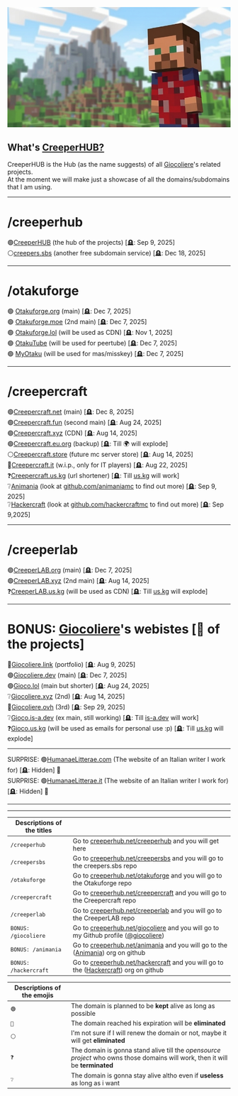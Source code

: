  ![Welcome to CreeperHUB](https://raw.githubusercontent.com/creeperhub/.github/refs/heads/main/profile/thumb-1.jpeg)
## What's [CreeperHUB?](https://creeperhub.net) 

CreeperHUB is the Hub (as the name suggests) of all [Giocoliere](https://github.com/giocoliere)'s related projects. <br>
At the moment we will make just a showcase of all the domains/subdomains that I am using.

------------------------------------------
# /creeperhub

🟢[CreeperHUB](https://creeperhub.net) (the hub of the projects) [🪦: Sep 9, 2025]<br>
⚪[creepers.sbs](https://github.com/creepersbs) (another free subdomain service) [🪦: Dec 18, 2025]<br>

------------------------------------------
# /otakuforge

🟢 [Otakuforge.org](https://otakuforge.org) (main) [🪦: Dec 7, 2025] <br>
🟢 [Otakuforge.moe](https://otakuforge.moe) (2nd main) [🪦: Dec 7, 2025] <br>
🟢 [Otakuforge.lol](https://otakuforge.lol) (will be used as CDN) [🪦: Nov 1, 2025] <br>
🟢 [OtakuTube](https://otaku.tube) (will be used for peertube) [🪦: Dec 7, 2025] <br>
🟢 [MyOtaku](https://otaku.my) (will be used for mas/misskey) [🪦: Dec 7, 2025] <br>


------------------------------------------
# /creepercraft

🟢[Creepercraft.net](https://creepercraft.net) (main) [🪦: Dec 8, 2025]<br>
🟢[Creepercraft.fun](https://creepercraft.fun) (second main) [🪦: Aug 24, 2025]<br>
🟢[Creepercraft.xyz](https://creepercraft.xyz) (CDN) [🪦: Aug 14, 2025]<br>
🟢[Creepercraft.eu.org](https://creepercraft.eu.org) (backup) [🪦: Till 🌍 will explode] <br>
⚪[Creepercraft.store](https://creepercraft.store) (future mc server store) [🪦: Aug 14, 2025]<br>
🔴[Creepercraft.it](https://creepercraft.it) (w.i.p., only for IT players) [🪦: Aug 22, 2025]<br>
❓[Creepercraft.us.kg](https://creepercraft.us.kg) (url shortener) [🪦: Till [us.kg](https://github.com/DigitalPlatDev/US.KG) will work]<br>
❔[Animania](https://creeperhub.net/animania) (look at [github.com/animaniamc](https://github.com/animaniamc) to find out more) [🪦: Sep 9, 2025]<br>
❔[Hackercraft](https://creeperhub.net/hackercraft) (look at [github.com/hackercraftmc](https://github.com/hackercraftmc) to find out more) [🪦: Sep 9,2025]<br>

------------------------------------------
# /creeperlab

🟢[CreeperLAB.org](https://creeperlab.org) (main) [🪦: Dec 7, 2025]<br>
🟢[CreeperLAB.xyz](https://creeperlab.xyz) (2nd main) [🪦: Aug 14, 2025]<br>
❓[CreeperLAB.us.kg](https://creeperlab.us.kg) (will be used as CDN) [🪦: Till [us.kg](https://github.com/DigitalPlatDev/US.KG) will explode]<br>

-------------------------------------------

 # BONUS: [Giocoliere](https://creeperhub.net/giocoliere)'s webistes [👑 of the projects]

🔴[Giocoliere.link](https://giocoliere.link) (portfolio) [🪦: Aug 9, 2025]<br>
🟢[Giocoliere.dev](https://giocoliere.dev) (main) [🪦: Dec 7, 2025]<br>
🟢[Gioco.lol](https://gioco.lol) (main but shorter) [🪦: Aug 24, 2025]<br>
❔[Giocoliere.xyz](https://giocoliere.xyz) (2nd) [🪦: Aug 14, 2025]<br>
🔴[Giocoliere.ovh](https://giocoliere.ovh) (3rd) [🪦: Sep 29, 2025]<br>
❔[Gioco.is-a.dev](https://gioco.is-a.dev) (ex main, still working) [🪦: Till [is-a.dev](https://github.com/is-a-dev) will work]<br>
❓[Gioco.us.kg](https://gioco.us.kg) (will be used as emails for personal use :p) [🪦: Till [us.kg](https://github.com/DigitalPlatDev/US.KG) will explode]<br>

-------------------------------------------
SURPRISE: 🟢[HumanaeLitterae.com](https://humanaelitterae.com) (The website of an Italian writer I work for) [🪦: Hidden] 👀<br>
SURPRISE: 🟢[HumanaeLitterae.it](https://humanaelitterae.it) (The website of an Italian writer I work for) [🪦: Hidden] 👀<br>

-------------------------------------------

-------------------------------------------

| Descriptions of the titles | |
| ------------- | ------------- |
|  `/creeperhub`  |  Go to [creeperhub.net/creeperhub](https://creeperhub.net/creeperhub) and you will get here  |
|  `/creepersbs`  |  Go to [creeperhub.net/creepersbs](https://creeperhub.net/creepersbs) and you will go to the creepers.sbs repo  |
|  `/otakuforge`  |  Go to [creeperhub.net/otakuforge](https://creeperhub.net/otakuforge) and you will go to the Otakuforge repo  |
|  `/creepercraft`  |  Go to [creeperhub.net/creepercraft](https://creeperhub.net/creepercraft) and you will go to the Creepercraft repo  |
|  `/creeperlab`  |  Go to [creeperhub.net/creeperlab](https://creeperhub.net/creeperlab) and you will go to the CreeperLAB repo  |
|  `BONUS: /giocoliere`  |  Go to [creeperhub.net/giocoliere](https://creeperhub.net/giocoliere) and you will go to my Github profile ([@giocoliere](https://github.com/giocoliere))  |
|  `BONUS: /animania`  |  Go to [creeperhub.net/animania](https://creeperhub.net/animania) and you will go to the ([Animania](https://github.com/animaniamc)) org on github  |
|  `BONUS: /hackercraft`  |  Go to [creeperhub.net/hackercraft](https://creeperhub.net/hackercraft) and you will go to the ([Hackercraft](https://github.com/hackercraftmc)) org on github  |


| Descriptions of the emojis | |
| ------------- | ------------- |
|  `🟢`  |  The domain is planned to be **kept** alive as long as possible  |
|  `🔴`  |  The domain reached his expiration will be **eliminated**  |
|  `⚪`  |  I'm not sure if I will renew the domain or not, maybe it will get **eliminated**  |
|  `❓`  |  The domain is gonna stand alive till the *opensource project* who owns those domains will work, then it will be **terminated**  |
|  `❔`  |  The domain is gonna stay alive altho even if **useless** as long as i want  |
